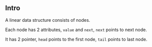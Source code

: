 ## Intro
A linear data structure consists of nodes.

Each node has 2 attributes, `value` and `next`, `next` points to next node.

It has 2 pointer, `head` points to the first node, `tail` points to last node.